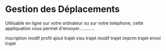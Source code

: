 # Gestion des Déplacements

Utilisable en ligne sur votre ordnateur ou sur votre telephone, cette appliquation vous permet d'envoyer............

inscription
modif profil
ajout trajet
visu trajet
modif trajet
imprim trajet
envoi trajet
